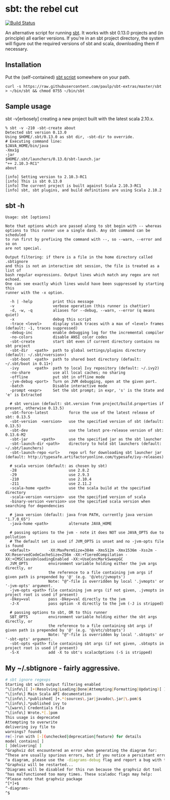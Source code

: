 sbt: the rebel cut
==================

[![Build Status](https://travis-ci.org/paulp/sbt-extras.png)](https://travis-ci.org/paulp/sbt-extras)

An alternative script for running [sbt](https://github.com/sbt/sbt "sbt home").
It works with sbt 0.13.0 projects and (in principle) all earlier versions.
If you're in an sbt project directory, the system will figure out the
required versions of sbt and scala, downloading them if necessary.

## Installation

Put the (self-contained) [sbt script](https://raw.githubusercontent.com/paulp/sbt-extras/master/sbt "sbt") somewhere on your path.

    curl -s https://raw.githubusercontent.com/paulp/sbt-extras/master/sbt > ~/bin/sbt && chmod 0755 ~/bin/sbt

## Sample usage

sbt -v[erbosely] creating a new project built with the latest scala 2.10.x.

    % sbt -v -210 -sbt-create about
    Detected sbt version 0.13.0
    Using $HOME/.sbt/0.13.0 as sbt dir, -sbt-dir to override.
    # Executing command line:
    $JAVA_HOME/bin/java
    -Xmx1g
    -jar
    $HOME/.sbt/launchers/0.13.0/sbt-launch.jar
    "++ 2.10.3-RC1"
    about

    [info] Setting version to 2.10.3-RC1
    [info] This is sbt 0.13.0
    [info] The current project is built against Scala 2.10.3-RC1
    [info] sbt, sbt plugins, and build definitions are using Scala 2.10.2

## sbt -h

    Usage: sbt [options]

    Note that options which are passed along to sbt begin with -- whereas
    options to this runner use a single dash. Any sbt command can be scheduled
    to run first by prefixing the command with --, so --warn, --error and so on
    are not special.

    Output filtering: if there is a file in the home directory called .sbtignore
    and this is not an interactive sbt session, the file is treated as a list of
    bash regular expressions. Output lines which match any regex are not echoed.
    One can see exactly which lines would have been suppressed by starting this
    runner with the -x option.

      -h | -help         print this message
      -v                 verbose operation (this runner is chattier)
      -d, -w, -q         aliases for --debug, --warn, --error (q means quiet)
      -x                 debug this script
      -trace <level>     display stack traces with a max of <level> frames (default: -1, traces suppressed)
      -debug-inc         enable debugging log for the incremental compiler
      -no-colors         disable ANSI color codes
      -sbt-create        start sbt even if current directory contains no sbt project
      -sbt-dir   <path>  path to global settings/plugins directory (default: ~/.sbt/<version>)
      -sbt-boot  <path>  path to shared boot directory (default: ~/.sbt/boot in 0.11+)
      -ivy       <path>  path to local Ivy repository (default: ~/.ivy2)
      -no-share          use all local caches; no sharing
      -offline           put sbt in offline mode
      -jvm-debug <port>  Turn on JVM debugging, open at the given port.
      -batch             Disable interactive mode
      -prompt <expr>     Set the sbt prompt; in expr, 's' is the State and 'e' is Extracted

      # sbt version (default: sbt.version from project/build.properties if present, otherwise 0.13.5)
      -sbt-force-latest         force the use of the latest release of sbt: 0.13.5
      -sbt-version  <version>   use the specified version of sbt (default: 0.13.5)
      -sbt-dev                  use the latest pre-release version of sbt: 0.13.6-M2
      -sbt-jar      <path>      use the specified jar as the sbt launcher
      -sbt-launch-dir <path>    directory to hold sbt launchers (default: ~/.sbt/launchers)
      -sbt-launch-repo <url>    repo url for downloading sbt launcher jar (default: http://typesafe.artifactoryonline.com/typesafe/ivy-releases)

      # scala version (default: as chosen by sbt)
      -28                       use 2.8.2
      -29                       use 2.9.3
      -210                      use 2.10.4
      -211                      use 2.11.2
      -scala-home <path>        use the scala build at the specified directory
      -scala-version <version>  use the specified version of scala
      -binary-version <version> use the specified scala version when searching for dependencies

      # java version (default: java from PATH, currently java version "1.7.0_65")
      -java-home <path>         alternate JAVA_HOME

      # passing options to the jvm - note it does NOT use JAVA_OPTS due to pollution
      # The default set is used if JVM_OPTS is unset and no -jvm-opts file is found
      <default>        -XX:MaxPermSize=384m -Xms512m -Xmx1536m -Xss2m -XX:ReservedCodeCacheSize=256m -XX:+TieredCompilation -XX:+CMSClassUnloadingEnabled -XX:+UseConcMarkSweepGC
      JVM_OPTS         environment variable holding either the jvm args directly, or
                       the reference to a file containing jvm args if given path is prepended by '@' (e.g. '@/etc/jvmopts')
                       Note: "@"-file is overridden by local '.jvmopts' or '-jvm-opts' argument.
      -jvm-opts <path> file containing jvm args (if not given, .jvmopts in project root is used if present)
      -Dkey=val        pass -Dkey=val directly to the jvm
      -J-X             pass option -X directly to the jvm (-J is stripped)

      # passing options to sbt, OR to this runner
      SBT_OPTS         environment variable holding either the sbt args directly, or
                       the reference to a file containing sbt args if given path is prepended by '@' (e.g. '@/etc/sbtopts')
                       Note: "@"-file is overridden by local '.sbtopts' or '-sbt-opts' argument.
      -sbt-opts <path> file containing sbt args (if not given, .sbtopts in project root is used if present)
      -S-X             add -X to sbt's scalacOptions (-S is stripped)

## My ~/.sbtignore - fairly aggressive.

```bash
# sbt ignore regexps
Starting sbt with output filtering enabled
^\[info\][ ]+(Resolving|Loading|Done|Attempting|Formatting|Updating)[ ]
^\[info\] Main Scala API documentation
^\[info\].*published[ ]+.*(sources\.jar|javadoc\.jar|\.pom)$
^\[info\].*published ivy to
^\[warn\] Credentials file
^\[info\] Wrote.*[.]pom
This usage is deprecated
Attempting to overwrite
delivering ivy file to
warnings? found$
re[-]run with [-](unchecked|deprecation|feature) for details
model contains[ ]
[ ]delivering[ ]
^Graphviz dot encountered an error when generating the diagram for:
^These are usually spurious errors, but if you notice a persistant error on
^a diagram, please use the -diagrams-debug flag and report a bug with the output
^Graphviz will be restarted...
^Diagrams will be disabled for this run because the graphviz dot tool
^has malfunctioned too many times. These scaladoc flags may help:
^Please note that graphviz package
^[*]+$
^-diagrams-
^$
```

